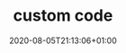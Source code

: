 ---
title: custom code
description: pypyr is super easy to customize with very non-demanding function signatures for your own steps, context parsers & pipeline loaders. Call pipelines from your own code via the API.
date: 2020-08-05T21:13:06+01:00
lastmod: 2020-08-05T21:13:06+01:00
seo_article_headline: Create custom tasks for a task-runner automation pipeline.
seo_description: Easily code your own custom steps, input argument parsers & load pipelines from custom locations.  
seo_is_carousel: true
---